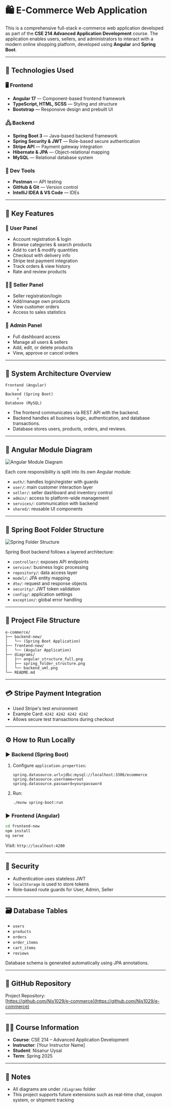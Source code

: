 # 🛍️ E-Commerce Web Application

This is a comprehensive full-stack e-commerce web application developed as part of the **CSE 214 Advanced Application Development** course. The application enables users, sellers, and administrators to interact with a modern online shopping platform, developed using **Angular** and **Spring Boot**.

---

## 📌 Technologies Used

### 🖥️ Frontend
- **Angular 17** — Component-based frontend framework
- **TypeScript, HTML, SCSS** — Styling and structure
- **Bootstrap** — Responsive design and prebuilt UI

### 🖧 Backend
- **Spring Boot 3** — Java-based backend framework
- **Spring Security & JWT** — Role-based secure authentication
- **Stripe API** — Payment gateway integration
- **Hibernate & JPA** — Object-relational mapping
- **MySQL** — Relational database system

### 🔧 Dev Tools
- **Postman** — API testing
- **GitHub & Git** — Version control
- **IntelliJ IDEA & VS Code** — IDEs

---

## 🎯 Key Features

### 👤 User Panel
- Account registration & login
- Browse categories & search products
- Add to cart & modify quantities
- Checkout with delivery info
- Stripe test payment integration
- Track orders & view history
- Rate and review products

### 🧑‍💼 Seller Panel
- Seller registration/login
- Add/manage own products
- View customer orders
- Access to sales statistics

### 👑 Admin Panel
- Full dashboard access
- Manage all users & sellers
- Add, edit, or delete products
- View, approve or cancel orders

---

## 🧠 System Architecture Overview

```
Frontend (Angular)
     ⬇️
Backend (Spring Boot)
     ⬇️
Database (MySQL)
```

- The frontend communicates via REST API with the backend.
- Backend handles all business logic, authentication, and database transactions.
- Database stores users, products, orders, and reviews.

---

## 📐 Angular Module Diagram

![Angular Module Diagram](./angular_structure_full.png)

Each core responsibility is split into its own Angular module:

- `auth/`: handles login/register with guards
- `user/`: main customer interaction layer
- `seller/`: seller dashboard and inventory control
- `admin/`: access to platform-wide management
- `services/`: communication with backend
- `shared/`: reusable UI components

---

## 🧩 Spring Boot Folder Structure

![Spring Folder Structure](./spring_folder_structure.png)

Spring Boot backend follows a layered architecture:

- `controller/`: exposes API endpoints
- `service/`: business logic processing
- `repository/`: data access layer
- `model/`: JPA entity mapping
- `dto/`: request and response objects
- `security/`: JWT token validation
- `config/`: application settings
- `exception/`: global error handling

---

## 📁 Project File Structure

```
e-commerce/
├── backend-new/
│   └── (Spring Boot Application)
├── frontend-new/
│   └── (Angular Application)
├── diagrams/
│   ├── angular_structure_full.png
│   ├── spring_folder_structure.png
│   └── backend_uml.png
└── README.md
```

---

## 💳 Stripe Payment Integration

- Used Stripe's test environment
- Example Card: `4242 4242 4242 4242`
- Allows secure test transactions during checkout

---

## ⚙️ How to Run Locally

### ▶️ Backend (Spring Boot)

1. Configure `application.properties`:
   ```
   spring.datasource.url=jdbc:mysql://localhost:3306/ecommerce
   spring.datasource.username=root
   spring.datasource.password=yourpassword
   ```
2. Run:
   ```bash
   ./mvnw spring-boot:run
   ```

### ▶️ Frontend (Angular)

```bash
cd frontend-new
npm install
ng serve
```

Visit: `http://localhost:4200`

---

## 🔐 Security

- Authentication uses stateless JWT
- `localStorage` is used to store tokens
- Role-based route guards for User, Admin, Seller

---

## 🗃️ Database Tables

- `users`
- `products`
- `orders`
- `order_items`
- `cart_items`
- `reviews`

Database schema is generated automatically using JPA annotations.

---

## 🔗 GitHub Repository

Project Repository:  
[https://github.com/Nis1029/e-commerce](https://github.com/Nis1029/e-commerce)

---

## 🧑‍🎓 Course Information

- **Course**: CSE 214 – Advanced Application Development  
- **Instructor**: [Your Instructor Name]  
- **Student**: Nisanur Uysal  
- **Term**: Spring 2025  

---

## 📝 Notes

- All diagrams are under `/diagrams` folder
- This project supports future extensions such as real-time chat, coupon system, or shipment tracking
